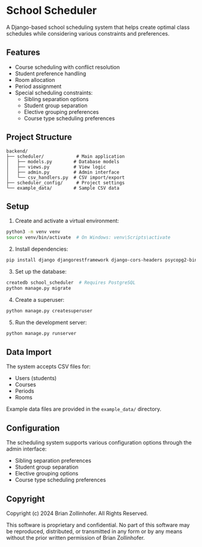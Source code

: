 # School Scheduler

A Django-based school scheduling system that helps create optimal class schedules while considering various constraints and preferences.

## Features

- Course scheduling with conflict resolution
- Student preference handling
- Room allocation
- Period assignment
- Special scheduling constraints:
  - Sibling separation options
  - Student group separation
  - Elective grouping preferences
  - Course type scheduling preferences

## Project Structure

```
backend/
├── scheduler/            # Main application
│   ├── models.py        # Database models
│   ├── views.py         # View logic
│   ├── admin.py         # Admin interface
│   └── csv_handlers.py  # CSV import/export
├── scheduler_config/     # Project settings
└── example_data/        # Sample CSV data
```

## Setup

1. Create and activate a virtual environment:
```bash
python3 -m venv venv
source venv/bin/activate  # On Windows: venv\Scripts\activate
```

2. Install dependencies:
```bash
pip install django djangorestframework django-cors-headers psycopg2-binary
```

3. Set up the database:
```bash
createdb school_scheduler  # Requires PostgreSQL
python manage.py migrate
```

4. Create a superuser:
```bash
python manage.py createsuperuser
```

5. Run the development server:
```bash
python manage.py runserver
```

## Data Import

The system accepts CSV files for:
- Users (students)
- Courses
- Periods
- Rooms

Example data files are provided in the `example_data/` directory.

## Configuration

The scheduling system supports various configuration options through the admin interface:
- Sibling separation preferences
- Student group separation
- Elective grouping options
- Course type scheduling preferences

## Copyright

Copyright (c) 2024 Brian Zollinhofer. All Rights Reserved.

This software is proprietary and confidential. No part of this software may be reproduced, distributed, or transmitted in any form or by any means without the prior written permission of Brian Zollinhofer. 